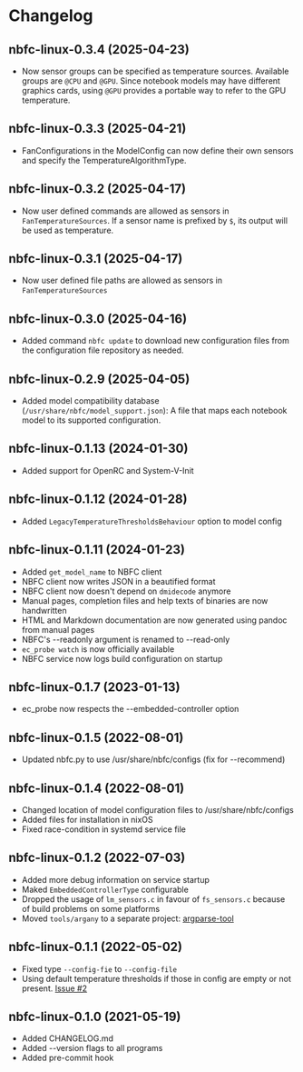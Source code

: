 # Changelog

## nbfc-linux-0.3.4 (2025-04-23)
- Now sensor groups can be specified as temperature sources.
  Available groups are `@CPU` and `@GPU`.
  Since notebook models may have different graphics cards, using `@GPU`
  provides a portable way to refer to the GPU temperature.

## nbfc-linux-0.3.3 (2025-04-21)
- FanConfigurations in the ModelConfig can now define their own sensors
  and specify the TemperatureAlgorithmType.

## nbfc-linux-0.3.2 (2025-04-17)
- Now user defined commands are allowed as sensors in `FanTemperatureSources`.
  If a sensor name is prefixed by `$`, its output will be used as temperature.

## nbfc-linux-0.3.1 (2025-04-17)
- Now user defined file paths are allowed as sensors in `FanTemperatureSources`

## nbfc-linux-0.3.0 (2025-04-16)
- Added command `nbfc update` to download new configuration files from the
  configuration file repository as needed.

## nbfc-linux-0.2.9 (2025-04-05)
- Added model compatibility database (`/usr/share/nbfc/model_support.json`):
  A file that maps each notebook model to its supported configuration.

## nbfc-linux-0.1.13 (2024-01-30)
- Added support for OpenRC and System-V-Init

## nbfc-linux-0.1.12 (2024-01-28)
- Added `LegacyTemperatureThresholdsBehaviour` option to model config

## nbfc-linux-0.1.11 (2024-01-23)
- Added `get_model_name` to NBFC client
- NBFC client now writes JSON in a beautified format
- NBFC client now doesn't depend on `dmidecode` anymore
- Manual pages, completion files and help texts of binaries are now handwritten
- HTML and Markdown documentation are now generated using pandoc from manual pages 
- NBFC's --readonly argument is renamed to --read-only
- `ec_probe watch` is now officially available
- NBFC service now logs build configuration on startup

## nbfc-linux-0.1.7 (2023-01-13)
- ec\_probe now respects the --embedded-controller option

## nbfc-linux-0.1.5 (2022-08-01)
- Updated nbfc.py to use /usr/share/nbfc/configs (fix for --recommend)

## nbfc-linux-0.1.4 (2022-08-01)
- Changed location of model configuration files to /usr/share/nbfc/configs
- Added files for installation in nixOS
- Fixed race-condition in systemd service file

## nbfc-linux-0.1.2 (2022-07-03)
- Added more debug information on service startup
- Maked `EmbeddedControllerType` configurable
- Dropped the usage of `lm_sensors.c` in favour of `fs_sensors.c` because of build problems on some platforms
- Moved `tools/argany` to a separate project: [argparse-tool](https://github.com/braph/argparse-tool)

## nbfc-linux-0.1.1 (2022-05-02)
- Fixed type `--config-fie` to `--config-file`
- Using default temperature thresholds if those in config are empty or not present.  [Issue #2](https://github.com/braph/nbfc-linux/issues/2#issue-897727519)

## nbfc-linux-0.1.0 (2021-05-19)
- Added CHANGELOG.md
- Added --version flags to all programs
- Added pre-commit hook
